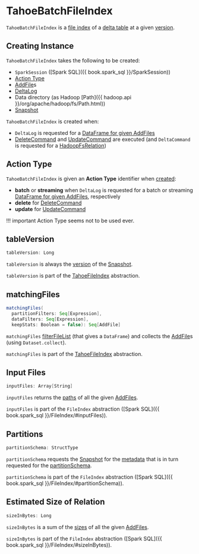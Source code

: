 # TahoeBatchFileIndex

`TahoeBatchFileIndex` is a [file index](TahoeFileIndex.md) of a [delta table](#deltaLog) at a given [version](#snapshot).

## Creating Instance

`TahoeBatchFileIndex` takes the following to be created:

* <span id="spark"> `SparkSession` ([Spark SQL]({{ book.spark_sql }}/SparkSession))
* [Action Type](#actionType)
* <span id="addFiles"> [AddFile](AddFile.md)s
* <span id="deltaLog"> [DeltaLog](DeltaLog.md)
* <span id="path"> Data directory (as Hadoop [Path]({{ hadoop.api }}/org/apache/hadoop/fs/Path.html))
* <span id="snapshot"> [Snapshot](Snapshot.md)

`TahoeBatchFileIndex` is created when:

* `DeltaLog` is requested for a [DataFrame for given AddFiles](DeltaLog.md#createDataFrame)
* [DeleteCommand](commands/delete/DeleteCommand.md) and [UpdateCommand](commands/UpdateCommand.md) are executed (and `DeltaCommand` is requested for a [HadoopFsRelation](commands/DeltaCommand.md#buildBaseRelation))

## <span id="actionType"> Action Type

`TahoeBatchFileIndex` is given an **Action Type** identifier when [created](#creating-instance):

* **batch** or **streaming** when `DeltaLog` is requested for a batch or streaming [DataFrame for given AddFiles](DeltaLog.md#createDataFrame), respectively
* **delete** for [DeleteCommand](commands/delete/DeleteCommand.md)
* **update** for [UpdateCommand](commands/UpdateCommand.md)

!!! important
    Action Type seems not to be used ever.

## <span id="tableVersion"> tableVersion

```scala
tableVersion: Long
```

`tableVersion` is always the [version](Snapshot.md#version) of the [Snapshot](#snapshot).

`tableVersion` is part of the [TahoeFileIndex](TahoeFileIndex.md#tableVersion) abstraction.

## <span id="matchingFiles"> matchingFiles

```scala
matchingFiles(
  partitionFilters: Seq[Expression],
  dataFilters: Seq[Expression],
  keepStats: Boolean = false): Seq[AddFile]
```

`matchingFiles` [filterFileList](DeltaLog.md#filterFileList) (that gives a `DataFrame`) and collects the [AddFile](AddFile.md)s (using `Dataset.collect`).

`matchingFiles` is part of the [TahoeFileIndex](TahoeFileIndex.md#matchingFiles) abstraction.

## <span id="inputFiles"> Input Files

```scala
inputFiles: Array[String]
```

`inputFiles` returns the [paths](AddFile.md#path) of all the given [AddFiles](#addFiles).

`inputFiles` is part of the `FileIndex` abstraction ([Spark SQL]({{ book.spark_sql }}/FileIndex/#inputFiles)).

## <span id="partitionSchema"> Partitions

```scala
partitionSchema: StructType
```

`partitionSchema` requests the [Snapshot](#snapshot) for the [metadata](Snapshot.md#metadata) that is in turn requested for the [partitionSchema](Metadata.md#partitionSchema).

`partitionSchema` is part of the `FileIndex` abstraction ([Spark SQL]({{ book.spark_sql }}/FileIndex/#partitionSchema)).

## <span id="sizeInBytes"> Estimated Size of Relation

```scala
sizeInBytes: Long
```

`sizeInBytes` is a sum of the [sizes](AddFile.md#size) of all the given [AddFiles](#addFiles).

`sizeInBytes` is part of the `FileIndex` abstraction ([Spark SQL]({{ book.spark_sql }}/FileIndex/#sizeInBytes)).
